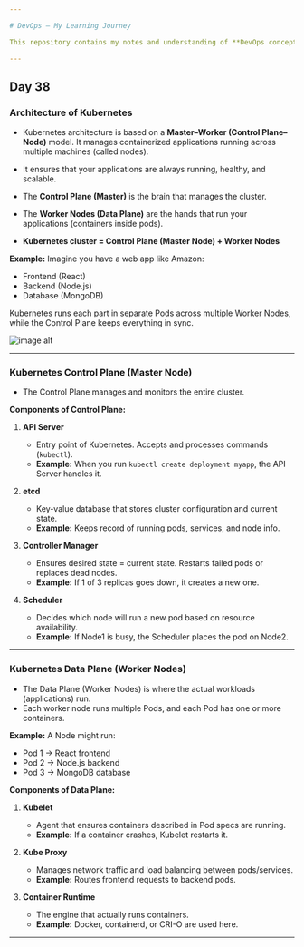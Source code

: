 ```yaml
---

# DevOps – My Learning Journey

This repository contains my notes and understanding of **DevOps concepts**.

---
```


## Day 38

### Architecture of Kubernetes

* Kubernetes architecture is based on a **Master–Worker (Control Plane–Node)** model.
  It manages containerized applications running across multiple machines (called nodes).

* It ensures that your applications are always running, healthy, and scalable.

* The **Control Plane (Master)** is the brain that manages the cluster.

* The **Worker Nodes (Data Plane)** are the hands that run your applications (containers inside pods).

* **Kubernetes cluster = Control Plane (Master Node) + Worker Nodes**

**Example:**
Imagine you have a web app like Amazon:

* Frontend (React)
* Backend (Node.js)
* Database (MongoDB)

Kubernetes runs each part in separate Pods across multiple Worker Nodes, while the Control Plane keeps everything in sync.

![image alt]()

---

### Kubernetes Control Plane (Master Node)

* The Control Plane manages and monitors the entire cluster.

**Components of Control Plane:**

1. **API Server**

   * Entry point of Kubernetes. Accepts and processes commands (`kubectl`).
   * **Example:** When you run `kubectl create deployment myapp`, the API Server handles it.

2. **etcd**

   * Key-value database that stores cluster configuration and current state.
   * **Example:** Keeps record of running pods, services, and node info.

3. **Controller Manager**

   * Ensures desired state = current state. Restarts failed pods or replaces dead nodes.
   * **Example:** If 1 of 3 replicas goes down, it creates a new one.

4. **Scheduler**

   * Decides which node will run a new pod based on resource availability.
   * **Example:** If Node1 is busy, the Scheduler places the pod on Node2.

---

### Kubernetes Data Plane (Worker Nodes)

* The Data Plane (Worker Nodes) is where the actual workloads (applications) run.
* Each worker node runs multiple Pods, and each Pod has one or more containers.

**Example:**
A Node might run:

* Pod 1 → React frontend
* Pod 2 → Node.js backend
* Pod 3 → MongoDB database

**Components of Data Plane:**

1. **Kubelet**

   * Agent that ensures containers described in Pod specs are running.
   * **Example:** If a container crashes, Kubelet restarts it.

2. **Kube Proxy**

   * Manages network traffic and load balancing between pods/services.
   * **Example:** Routes frontend requests to backend pods.

3. **Container Runtime**

   * The engine that actually runs containers.
   * **Example:** Docker, containerd, or CRI-O are used here.

---
